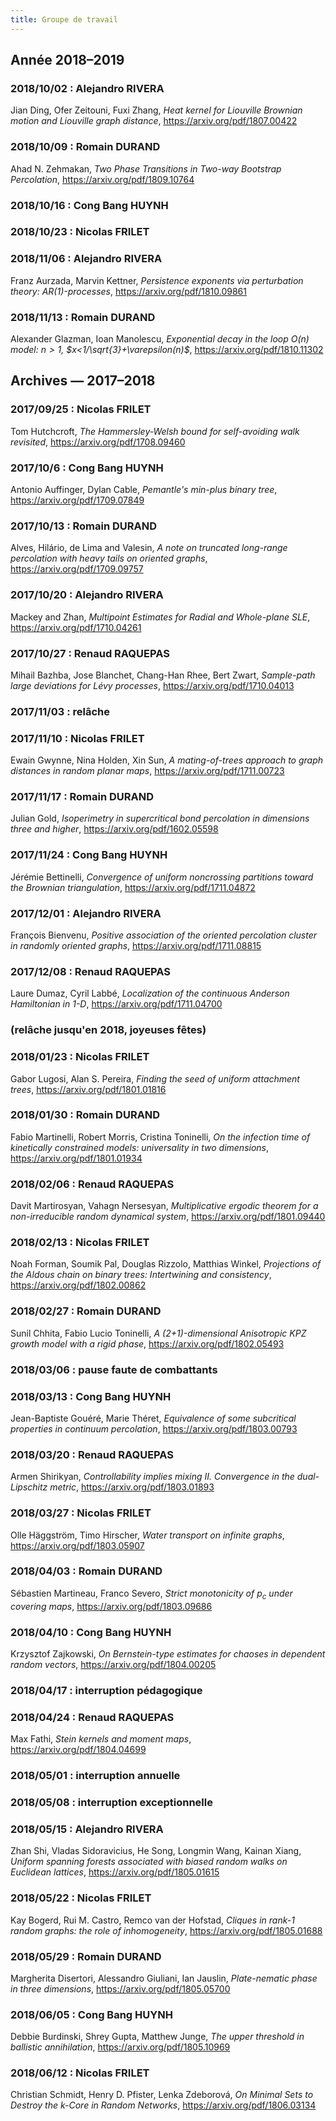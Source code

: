 ```yaml
---
title: Groupe de travail
---
```


## Année 2018–2019

### 2018/10/02 : Alejandro RIVERA

Jian Ding, Ofer Zeitouni, Fuxi Zhang,
*Heat kernel for Liouville Brownian motion and Liouville graph distance*,
<https://arxiv.org/pdf/1807.00422>

### 2018/10/09 : Romain DURAND

Ahad N. Zehmakan,
*Two Phase Transitions in Two-way Bootstrap Percolation*,
<https://arxiv.org/pdf/1809.10764>

### 2018/10/16 : Cong Bang HUYNH

### 2018/10/23 : Nicolas FRILET

### 2018/11/06 : Alejandro RIVERA

Franz Aurzada, Marvin Kettner,
*Persistence exponents via perturbation theory: AR(1)-processes*,
<https://arxiv.org/pdf/1810.09861>

### 2018/11/13 : Romain DURAND

Alexander Glazman, Ioan Manolescu,
*Exponential decay in the loop $O(n)$ model: $n>1$, $x<1/\sqrt{3}+\varepsilon(n)$*,
<https://arxiv.org/pdf/1810.11302>

## Archives — 2017–2018

### 2017/09/25 : Nicolas FRILET

Tom Hutchcroft,
*The Hammersley-Welsh bound for self-avoiding walk revisited*,
<https://arxiv.org/pdf/1708.09460>

### 2017/10/6 : Cong Bang HUYNH

Antonio Auffinger, Dylan Cable,
*Pemantle's min-plus binary tree*,
<https://arxiv.org/pdf/1709.07849>

### 2017/10/13 : Romain DURAND

Alves, Hilário, de Lima and Valesin,
*A note on truncated long-range percolation with heavy tails on oriented graphs*,
<https://arxiv.org/pdf/1709.09757>

### 2017/10/20 : Alejandro RIVERA

Mackey and Zhan,
*Multipoint Estimates for Radial and Whole-plane SLE*,
<https://arxiv.org/pdf/1710.04261>

### 2017/10/27 : Renaud RAQUEPAS

Mihail Bazhba, Jose Blanchet, Chang-Han Rhee, Bert Zwart,
*Sample-path large deviations for Lévy processes*,
<https://arxiv.org/pdf/1710.04013>

### 2017/11/03 : relâche

### 2017/11/10 : Nicolas FRILET

Ewain Gwynne, Nina Holden, Xin Sun,
*A mating-of-trees approach to graph distances in random planar maps*,
<https://arxiv.org/pdf/1711.00723>

### 2017/11/17 : Romain DURAND

Julian Gold,
*Isoperimetry in supercritical bond percolation in dimensions three and higher*,
<https://arxiv.org/pdf/1602.05598>

### 2017/11/24 : Cong Bang HUYNH

Jérémie Bettinelli,
*Convergence of uniform noncrossing partitions toward the Brownian triangulation*,
<https://arxiv.org/pdf/1711.04872>

### 2017/12/01 : Alejandro RIVERA

François Bienvenu,
*Positive association of the oriented percolation cluster in randomly oriented graphs*,
<https://arxiv.org/pdf/1711.08815>

### 2017/12/08 : Renaud RAQUEPAS

Laure Dumaz, Cyril Labbé,
*Localization of the continuous Anderson Hamiltonian in 1-D*,
<https://arxiv.org/pdf/1711.04700>

### (relâche jusqu'en 2018, joyeuses fêtes)

### 2018/01/23 : Nicolas FRILET

Gabor Lugosi, Alan S. Pereira,
*Finding the seed of uniform attachment trees*,
<https://arxiv.org/pdf/1801.01816>

### 2018/01/30 : Romain DURAND

Fabio Martinelli, Robert Morris, Cristina Toninelli,
*On the infection time of kinetically constrained models: universality in two dimensions*,
<https://arxiv.org/pdf/1801.01934>

### 2018/02/06 : Renaud RAQUEPAS

Davit Martirosyan, Vahagn Nersesyan,
*Multiplicative ergodic theorem for a non-irreducible random dynamical system*,
<https://arxiv.org/pdf/1801.09440>

### 2018/02/13 : Nicolas FRILET

Noah Forman, Soumik Pal, Douglas Rizzolo, Matthias Winkel,
*Projections of the Aldous chain on binary trees: Intertwining and consistency*,
<https://arxiv.org/pdf/1802.00862>

### 2018/02/27 : Romain DURAND

Sunil Chhita, Fabio Lucio Toninelli,
*A (2+1)-dimensional Anisotropic KPZ growth model with a rigid phase*,
<https://arxiv.org/pdf/1802.05493>

### 2018/03/06 : pause faute de combattants

### 2018/03/13 : Cong Bang HUYNH

Jean-Baptiste Gouéré, Marie Théret,
*Equivalence of some subcritical properties in continuum percolation*,
<https://arxiv.org/pdf/1803.00793>

### 2018/03/20 : Renaud RAQUEPAS

Armen Shirikyan,
*Controllability implies mixing II. Convergence in the dual-Lipschitz metric*,
<https://arxiv.org/pdf/1803.01893>

### 2018/03/27 : Nicolas FRILET

Olle Häggström, Timo Hirscher,
*Water transport on infinite graphs*,
<https://arxiv.org/pdf/1803.05907>

### 2018/04/03 : Romain DURAND

Sébastien Martineau, Franco Severo,
*Strict monotonicity of $p_c$ under covering maps*,
<https://arxiv.org/pdf/1803.09686>

### 2018/04/10 : Cong Bang HUYNH

Krzysztof Zajkowski,
*On Bernstein-type estimates for chaoses in dependent random
vectors*,
<https://arxiv.org/pdf/1804.00205>

### 2018/04/17 : interruption pédagogique

### 2018/04/24 : Renaud RAQUEPAS

Max Fathi,
*Stein kernels and moment maps*,
<https://arxiv.org/pdf/1804.04699>

### 2018/05/01 : interruption annuelle

### 2018/05/08 : interruption exceptionnelle

### 2018/05/15 : Alejandro RIVERA

Zhan Shi, Vladas Sidoravicius, He Song, Longmin Wang, Kainan Xiang,
*Uniform spanning forests associated with biased random walks on Euclidean lattices*,
<https://arxiv.org/pdf/1805.01615>

### 2018/05/22 : Nicolas FRILET

Kay Bogerd, Rui M. Castro, Remco van der Hofstad,
*Cliques in rank-1 random graphs: the role of inhomogeneity*,
<https://arxiv.org/pdf/1805.01688>

### 2018/05/29 : Romain DURAND

Margherita Disertori, Alessandro Giuliani, Ian Jauslin,
*Plate-nematic phase in three dimensions*,
<https://arxiv.org/pdf/1805.05700>

### 2018/06/05 : Cong Bang HUYNH

Debbie Burdinski, Shrey Gupta, Matthew Junge,
*The upper threshold in ballistic annihilation*,
<https://arxiv.org/pdf/1805.10969>

### 2018/06/12 : Nicolas FRILET

Christian Schmidt, Henry D. Pfister, Lenka Zdeborová,
*On Minimal Sets to Destroy the k-Core in Random Networks*,
<https://arxiv.org/pdf/1806.03134>

